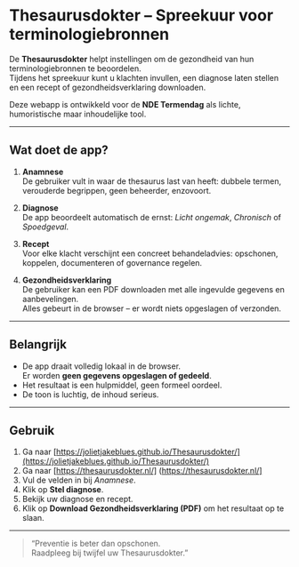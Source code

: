 # Thesaurusdokter – Spreekuur voor terminologiebronnen

De **Thesaurusdokter** helpt instellingen om de gezondheid van hun terminologiebronnen te beoordelen.  
Tijdens het spreekuur kunt u klachten invullen, een diagnose laten stellen en een recept of gezondheidsverklaring downloaden.

Deze webapp is ontwikkeld voor de **NDE Termendag** als lichte, humoristische maar inhoudelijke tool.

---

## Wat doet de app?

1. **Anamnese**  
   De gebruiker vult in waar de thesaurus last van heeft: dubbele termen, verouderde begrippen, geen beheerder, enzovoort.

2. **Diagnose**  
   De app beoordeelt automatisch de ernst: *Licht ongemak*, *Chronisch* of *Spoedgeval*.

3. **Recept**  
   Voor elke klacht verschijnt een concreet behandeladvies: opschonen, koppelen, documenteren of governance regelen.

4. **Gezondheidsverklaring**  
   De gebruiker kan een PDF downloaden met alle ingevulde gegevens en aanbevelingen.  
   Alles gebeurt in de browser – er wordt niets opgeslagen of verzonden.

---

## Belangrijk

- De app draait volledig lokaal in de browser.  
  Er worden **geen gegevens opgeslagen of gedeeld**.
- Het resultaat is een hulpmiddel, geen formeel oordeel.
- De toon is luchtig, de inhoud serieus.

---

## Gebruik

1. Ga naar [https://jolietjakeblues.github.io/Thesaurusdokter/](https://jolietjakeblues.github.io/Thesaurusdokter/)
2. Ga naar
[https://thesaurusdokter.nl/]
(https://thesaurusdokter.nl/]
4. Vul de velden in bij *Anamnese*.
5. Klik op **Stel diagnose**.
6. Bekijk uw diagnose en recept.
7. Klik op **Download Gezondheidsverklaring (PDF)** om het resultaat op te slaan.

---

> “Preventie is beter dan opschonen.  
> Raadpleeg bij twijfel uw Thesaurusdokter.”

